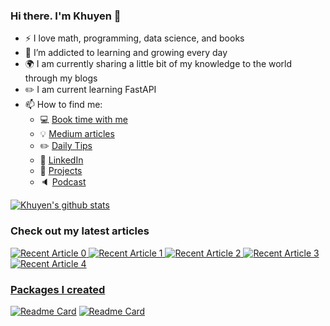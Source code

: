 ### Hi there. I'm Khuyen 👋

<!--
**khuyentran1401/khuyentran1401** is a ✨ _special_ ✨ repository because its `README.md` (this file) appears on your GitHub profile.
-->

- :zap: I love math, programming, data science, and books
- 🌱 I’m addicted to learning and growing every day
- :earth_africa: I am currently sharing a little bit of my knowledge to the world through my blogs
- :pencil2:	I am current learning FastAPI 
- 📫 How to find me: 
  - :computer:	[Book time with me](https://booktime.xyz/p/khuyen-tran)   
  - :bulb: [Medium articles](https://medium.com/@khuyentran1476)
  - :pencil2: [Daily Tips](https://mathdatasimplified.com/)
  - :office: [LinkedIn](https://www.linkedin.com/in/khuyen-tran-1ab926151/)
  - :dart: [Projects](https://khuyentran1401.github.io/)
  - :speaker: [Podcast](https://medium.com/@theartistsofdatascience/why-we-should-be-more-like-winnie-the-pooh-khuyen-tran-on-the-artists-of-data-science-c610c91d4c14)
  
[![Khuyen's github stats](https://github-readme-stats.vercel.app/api?username=khuyentran1401&count_private=true&show_icons=true&theme=radical&hide_rank=false)](https://github.com/anuraghazra/github-readme-stats)


### Check out my latest articles
<a target="_blank" href="https://github-readme-medium-recent-article.vercel.app/medium/@khuyentran1476/0"><img src="https://github-readme-medium-recent-article.vercel.app/medium/@khuyentran1476/0" alt="Recent Article 0"> 
 <a target="_blank" href="https://github-readme-medium-recent-article.vercel.app/medium/@khuyentran1476/1"><img src="https://github-readme-medium-recent-article.vercel.app/medium/@khuyentran1476/1" alt="Recent Article 1">
 <a target="_blank" href="https://github-readme-medium-recent-article.vercel.app/medium/@khuyentran1476/2"><img src="https://github-readme-medium-recent-article.vercel.app/medium/@khuyentran1476/2" alt="Recent Article 2">
 <a target="_blank" href="https://github-readme-medium-recent-article.vercel.app/medium/@khuyentran1476/3"><img src="https://github-readme-medium-recent-article.vercel.app/medium/@khuyentran1476/3" alt="Recent Article 3">
  <a target="_blank" href="https://github-readme-medium-recent-article.vercel.app/medium/@khuyentran1476/3"><img src="https://github-readme-medium-recent-article.vercel.app/medium/@khuyentran1476/4" alt="Recent Article 4">
    
### Packages I created
 [![Readme Card](https://github-readme-stats.vercel.app/api/pin/?username=khuyentran1401&repo=top-github-scraper)](https://github.com/khuyentran1401/top-github-scraper)
  [![Readme Card](https://github-readme-stats.vercel.app/api/pin/?username=khuyentran1401&repo=rich-dataframe)](https://github.com/khuyentran1401/rich-dataframe)


